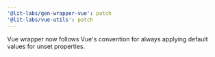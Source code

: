 ```yaml
---
'@lit-labs/gen-wrapper-vue': patch
'@lit-labs/vue-utils': patch
---
```


Vue wrapper now follows Vue's convention for always applying default values for unset properties.
